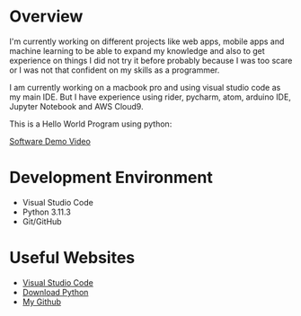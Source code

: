# Overview

I'm currently working on different projects like web apps, mobile apps and machine learning to be able to expand my knowledge and also to get experience on things I did not try it before probably because I was too scare or I was not that confident on my skills as a programmer.

I am currently working on a macbook pro and using visual studio code as my main IDE. But I have experience using rider, pycharm, atom, arduino IDE, Jupyter Notebook and AWS Cloud9.

This is a Hello World Program using python:

[Software Demo Video](https://www.youtube.com/watch?v=g2ylNxS-SyQ)

# Development Environment

* Visual Studio Code
* Python 3.11.3
* Git/GitHub

# Useful Websites

* [Visual Studio Code](https://code.visualstudio.com/download)
* [Download Python](https://www.python.org/downloads/)
* [My Github](https://github.com/frankBYUI1?tab=repositories)